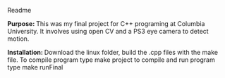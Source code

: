 <h>Readme</h> 

<b> Purpose: </b> This was my final project for C++ programing at Columbia University. It involves using open CV and a PS3 eye camera to detect motion. 

<b> Installation: </b> Download the linux folder, build the .cpp files with the make file. 
To compile program type 
make project
to compile and run program type 
make runFinal 
